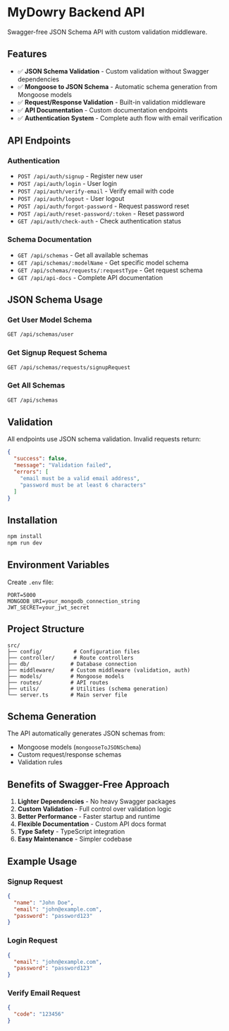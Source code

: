 # MyDowry Backend API

Swagger-free JSON Schema API with custom validation middleware.

## Features

- ✅ **JSON Schema Validation** - Custom validation without Swagger dependencies
- ✅ **Mongoose to JSON Schema** - Automatic schema generation from Mongoose models
- ✅ **Request/Response Validation** - Built-in validation middleware
- ✅ **API Documentation** - Custom documentation endpoints
- ✅ **Authentication System** - Complete auth flow with email verification

## API Endpoints

### Authentication
- `POST /api/auth/signup` - Register new user
- `POST /api/auth/login` - User login
- `POST /api/auth/verify-email` - Verify email with code
- `POST /api/auth/logout` - User logout
- `POST /api/auth/forgot-password` - Request password reset
- `POST /api/auth/reset-password/:token` - Reset password
- `GET /api/auth/check-auth` - Check authentication status

### Schema Documentation
- `GET /api/schemas` - Get all available schemas
- `GET /api/schemas/:modelName` - Get specific model schema
- `GET /api/schemas/requests/:requestType` - Get request schema
- `GET /api/api-docs` - Complete API documentation

## JSON Schema Usage

### Get User Model Schema
```bash
GET /api/schemas/user
```

### Get Signup Request Schema
```bash
GET /api/schemas/requests/signupRequest
```

### Get All Schemas
```bash
GET /api/schemas
```

## Validation

All endpoints use JSON schema validation. Invalid requests return:

```json
{
  "success": false,
  "message": "Validation failed",
  "errors": [
    "email must be a valid email address",
    "password must be at least 6 characters"
  ]
}
```

## Installation

```bash
npm install
npm run dev
```

## Environment Variables

Create `.env` file:
```env
PORT=5000
MONGODB_URI=your_mongodb_connection_string
JWT_SECRET=your_jwt_secret
```

## Project Structure

```
src/
├── config/          # Configuration files
├── controller/      # Route controllers
├── db/             # Database connection
├── middleware/     # Custom middleware (validation, auth)
├── models/         # Mongoose models
├── routes/         # API routes
├── utils/          # Utilities (schema generation)
└── server.ts       # Main server file
```

## Schema Generation

The API automatically generates JSON schemas from:
- Mongoose models (`mongooseToJSONSchema`)
- Custom request/response schemas
- Validation rules

## Benefits of Swagger-Free Approach

1. **Lighter Dependencies** - No heavy Swagger packages
2. **Custom Validation** - Full control over validation logic
3. **Better Performance** - Faster startup and runtime
4. **Flexible Documentation** - Custom API docs format
5. **Type Safety** - TypeScript integration
6. **Easy Maintenance** - Simpler codebase

## Example Usage

### Signup Request
```json
{
  "name": "John Doe",
  "email": "john@example.com",
  "password": "password123"
}
```

### Login Request
```json
{
  "email": "john@example.com",
  "password": "password123"
}
```

### Verify Email Request
```json
{
  "code": "123456"
}
```
